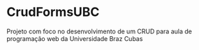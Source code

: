 # CrudFormsUBC
Projeto com foco no desenvolvimento de um CRUD para aula de programação web da Universidade Braz Cubas
